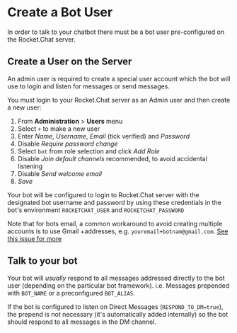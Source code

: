 # Create a Bot User

In order to talk to your chatbot there must be a bot user pre-configured on the Rocket.Chat server.

## Create a User on the Server

An admin user is required to create a special user account which the bot will use to login and listen for messages or send messages.

You must login to your Rocket.Chat server as an Admin user and then create a new user:

1. From **Administration** > **Users** menu
2. Select `+` to make a new user
3. Enter _Name_, _Username_, _Email_ (tick verified) and _Password_
4. Disable _Require password change_
5. Select `bot` from role selection and click _Add Role_
6. Disable _Join default channels_ recommended, to avoid accidental listening
7. Disable _Send welcome email_
8. _Save_

Your bot will be configured to login to Rocket.Chat server with the designated bot username and password by using these credentials in the bot's environment `ROCKETCHAT_USER` and `ROCKETCHAT_PASSWORD`

Note that for bots email, a common workaround to avoid creating multiple accounts is to use Gmail +addresses, e.g. `youremail+botnam@gmail.com`. [See this issue for more](https://github.com/RocketChat/Rocket.Chat/issues/7125)

## Talk to your bot

Your bot will _usually_ respond to all messages addressed directly to the bot user (depending on the particular bot framework). i.e. Messages prepended with `BOT_NAME` or a preconfigured `BOT_ALIAS`.

If the bot is configured to listen on Direct Messages (`RESPOND_TO_DM=true`), the prepend is not necessary (it's automatically added internally) so the bot should respond to all messages in the DM channel.
